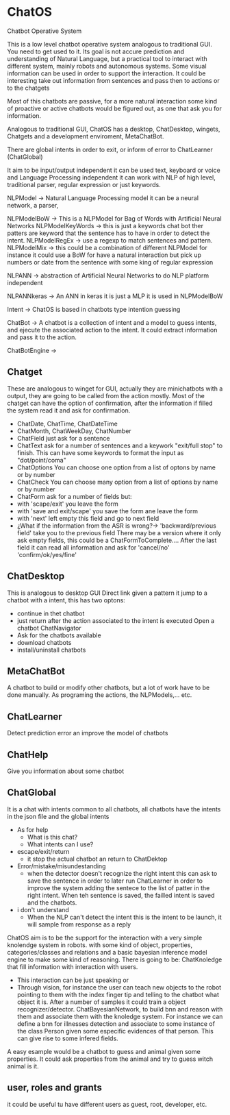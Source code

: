 # ChatOS
Chatbot Operative System

This is a low level chatbot operative system analogous to traditional GUI. You need to get used to it. Its goal is not accure prediction and understanding of Natural Language, but a practical tool to interact with different system, mainly robots and autonomous systems.
Some visual information can be used in order to support the interaction.
It could be interesting take out information from sentences and pass then to actions or to the chatgets

Most of this chatbots are passive, for a more natural interaction some kind of proactive or active chatbots would be figured out, as one that ask you for information.

Analogous to traditional GUI, ChatOS has a desktop, ChatDesktop, wingets, Chatgets and a development enviroment, MetaChatBot.

There are global intents in order to exit, or inform of error to ChatLearner (ChatGlobal)

It aim to be input/output independent it can be used text, keyboard or voice and Language Processing independent it can work with NLP of high level, traditional parser, regular expression or just keywords.

NLPModel -> Natural Language Processing model it can be a neural network, a parser, 

NLPModelBoW -> This is a NLPModel for Bag of Words with Artificial Neural Networks
NLPModelKeyWords -> this is just a keywords chat bot ther patters are keyword that the sentence has to have in order to detect the intent.
NLPModelRegEx -> use a regexp to match sentences and pattern.
NLPModelMix -> this could be a combination of different NLPModel for instance it could use a BoW for have a natural interaction but pick up numbers or date from the sentence with some king of regular expression

NLPANN -> abstraction of Artificial Neural Networks to do NLP platform independent

NLPANNkeras -> An ANN in keras it is just a MLP it is used in NLPModelBoW

Intent -> ChatOS is based in chatbots type intention guessing

ChatBot -> A chatbot is a collection of intent and a model to guess intents, and ejecute the associated action to the intent. It could extract information and pass it to the action.

ChatBotEngine ->

## Chatget 
These are analogous to winget for GUI, actually they are minichatbots with a output, they are going to be called from the action mostly.
Most of the chatget can have the option of confirmation, after the information if filled the system read it and ask for confirmation.
- ChatDate, ChatTime, ChatDateTime
- ChatMonth, ChatWeekDay, ChatNumber
- ChatField
 just ask for a sentence
- ChatText
 ask for a number of sentences and a keywork "exit/full stop" to finish.
 This can have some keywords to format the input as "dot/point/coma"
- ChatOptions
 You can choose one option from a list of optons by name or by number
- ChatCheck
 You can choose many option from a list of options by name or by number
- ChatForm
 ask for a number of fields but:
 - with 'scape/exit' you leave the form
 - with 'save and exit/scape' you save the form ane leave the form
 - with 'next' left empty this field and go to next field
 - ¿What if the information from the ASR is wrong?-> 'backward/previous field' take you to the previous field
 There may be a version where it only ask empty fields, this could be a ChatFormToComplete....
 After the last field it can read all information and ask for 'cancel/no' 'confirm/ok/yes/fine'
## ChatDesktop
This is analogous to desktop GUI
Direct link
 given a pattern it jump to a chatbot with a intent, this has two optons:
  - continue in thet chatbot
  - just return after the action associated to the intent is executed
Open a chatbot
ChatNavigator
 - Ask for the chatbots available
 - download chatbots
 - install/uninstall chatbots
## MetaChatBot
A chatbot to build or modify other chatbots, but a lot of work have to be done manually. As programing the actions, the NLPModels,... etc.
## ChatLearner
Detect prediction error an improve the model of chatbots
## ChatHelp
Give you information about some chatbot

## ChatGlobal
It is a chat with intents common to all chatbots, all chatbots have the intents in the json file and the global intents
- As for help
  - What is this chat?
  - What intents can I use?
- escape/exit/return
  - it stop the actual chatbot an return to ChatDektop
- Error/mistake/misundestanding
  - when the detector doesn't recognize the right intent this can ask to save the sentence in order to later run ChatLearner in order to improve the system adding the sentece to the list of patter in the right intent. When teh sentence is saved, the failled intent is saved and the chatbots.
- i don't understand
   - When the NLP can't detect the intent this is the intent to be launch, it will sample from response as a reply

ChatOS aim is to be the support for the interaction with a very simple knolendge system in robots. 
with some kind of object, properties, categories/classes and relations and a basic bayesian inference model engine to make some kind of reasoning.
There is going to be: 
 ChatKnoledge that fill information with interaction with users.
  - This interaction can be just speaking or
  - Through vision, for instance the user can teach new objects to the robot pointing to them with the index finger tip and telling to the chatbot what object it is. After a number of samples it could train a object recognizer/detector.
 ChatBayesianNetwork, to build bnn and reason with them and associate them with the knoledge system. For instance we can define a bnn for illnesses detection and associate to some instance of the class Person given some especific evidences of that person. This can give rise to some infered fields.
 
 A easy esample would be a chatbot to guess and animal given some properties. It could ask properties from the animal and try to guess witch animal is it.

## user, roles and grants
it could be useful tu have different users as guest, root, developer, etc.
